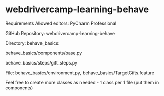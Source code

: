 # webdrivercamp-learning-behave
Requirements
Allowed editors: PyCharm Professional

GitHub Repository: webdrivercamp-learning-behave

Directory: behave_basics:

behave_basics/components/base.py

behave_basics/steps/gift_steps.py

File: behave_basics/environment.py, behave_basics/TargetGifts.feature

Feel free to create more classes as needed - 1 class per 1 file (put them in components)

